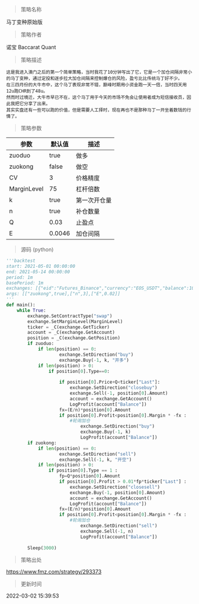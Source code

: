 
> 策略名称

马丁变种原始版

> 策略作者

诺宝 Baccarat Quant

> 策略描述

    这是我进入澳门之后的第一个简单策略，当时我花了10分钟写出了它，它是一个加仓间隔非常小的马丁变种，通过定投和逐步拉大加仓间隔来控制爆仓的风险，盈亏比比传统马丁好不少。
    在三四月份的大牛市中，这个马丁表现非常不错，巅峰时期用小资金跑一天一倍，当时四天用12u跑CHR到了48u。
    然而时过境迁，大牛市早已不在，这个马丁用于今天的市场不免会让使用者成为短信接收员，因此我把它分享了出来。
    其实实盘还有一些可以跑的价值，但是需要人工择时，现在再也不是那种马丁一开坐着数钱的行情了。
      

> 策略参数



|参数|默认值|描述|
|----|----|----|
|zuoduo|true|做多|
|zuokong|false|做空|
|CV|3|价格精度|
|MarginLevel|75|杠杆倍数|
|k|true|第一次开仓量|
|n|true|补仓数量|
|Q|0.03|止盈点|
|E|0.0046|加仓间隔|


> 源码 (python)

``` python
'''backtest
start: 2021-05-01 00:00:00
end: 2021-05-14 00:00:00
period: 1m
basePeriod: 1m
exchanges: [{"eid":"Futures_Binance","currency":"EOS_USDT","balance":1000}]
args: [["zuokong",true],["n",3],["E",0.02]]
'''
def main():
    while True:
        exchange.SetContractType("swap")
        exchange.SetMarginLevel(MarginLevel)
        ticker = _C(exchange.GetTicker)
        account = _C(exchange.GetAccount)
        position = _C(exchange.GetPosition)
        if zuoduo:
            if len(position) == 0:   
                    exchange.SetDirection("buy")
                    exchange.Buy(-1, k, "开多")
            if len(position) > 0:
                if position[0].Type==0:
                    
                    if position[0].Price+Q<ticker["Last"]:
                        exchange.SetDirection("closebuy")
                        exchange.Sell(-1, position[0].Amount) 
                        account = exchange.GetAccount()
                        LogProfit(account["Balance"]) 
                    fx=(E/n)*position[0].Amount  
                    if position[0].Profit<position[0].Margin * -fx :
                        #轮询加仓
                            exchange.SetDirection("buy")
                            exchange.Buy(-1, k)
                            LogProfit(account["Balance"])     
        if zuokong:
            if len(position) == 0:   
                    exchange.SetDirection("sell")
                    exchange.Sell(-1, k, "开空")
            if len(position) > 0:
                if position[0].Type == 1 :
                    fp=Q*position[0].Amount
                    if position[0].Profit > 0.01*fp*ticker["Last"] :
                        exchange.SetDirection("closesell")
                        exchange.Buy(-1, position[0].Amount) 
                        account = exchange.GetAccount()
                        LogProfit(account["Balance"]) 
                    fx=(E/n)*position[0].Amount  
                    if position[0].Profit<position[0].Margin * -fx :
                        #轮询加仓
                            exchange.SetDirection("sell")
                            exchange.Sell(-1, n)
                            LogProfit(account["Balance"])
        
        Sleep(3000)
```

> 策略出处

https://www.fmz.com/strategy/293373

> 更新时间

2022-03-02 15:39:53
